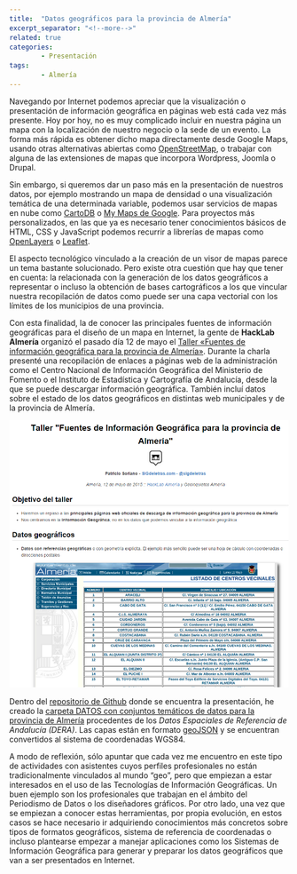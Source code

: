 ```yaml
---
title:  "Datos geográficos para la provincia de Almería"
excerpt_separator: "<!--more-->"
related: true
categories:
        - Presentación
tags:
        - Almería
---
```

        
Navegando por Internet podemos apreciar que la visualización o presentación de información geográfica en páginas web está cada vez más presente. Hoy por hoy, no es muy complicado incluir en nuestra página un mapa con la localización de nuestro negocio o la sede de un evento. La forma más rápida es obtener dicho mapa directamente desde Google Maps, usando otras alternativas abiertas como [OpenStreetMap](http://www.openstreetmap.org/ "http://www.openstreetmap.org/"), o trabajar con alguna de las extensiones de mapas que incorpora Wordpress, Joomla o Drupal. 

Sin embargo, si queremos dar un paso más en la presentación de nuestros datos, por ejemplo mostrando un mapa de densidad o una visualización temática de una determinada variable, podemos usar servicios de mapas en nube como [CartoDB](http://cartodb.com/ "http://cartodb.com/") o [My Maps de Google](https://www.google.com/maps/d/ "https://www.google.com/maps/d/"). Para proyectos más personalizados, en las que ya es necesario tener conocimientos básicos de HTML, CSS y JavaScript podemos recurrir a librerías de mapas como [OpenLayers](http://openlayers.org/ "http://openlayers.org/") o [Leaflet](http://leafletjs.com/ "http://leafletjs.com/").

El aspecto tecnológico vinculado a la creación de un visor de mapas parece un tema bastante solucionado. Pero existe otra cuestión que hay que tener en cuenta: la relacionada con la generación de los datos geográficos a representar o incluso la obtención de bases cartográficos a los que vincular nuestra recopilación de datos como puede ser una capa vectorial con los límites de los municipios de una provincia.

Con esta finalidad, la de conocer las principales fuentes de información geográficas para el diseño de un mapa en Internet, la gente de **HackLab Almería** organizó el pasado día 12 de mayo el [Taller «Fuentes de información geográfica para la provincia de Almería»](http://hacklabalmeria.net/actividades/2015/05/12/fuentes-datos-almeria.html "http://hacklabalmeria.net/actividades/2015/05/12/fuentes-datos-almeria.html"). Durante la charla presenté una recopilación de enlaces a páginas web de la administración como el Centro Nacional de Información Geográfica del Ministerio de Fomento o el Instituto de Estadística y Cartografía de Andalucía, desde la que se puede descargar información geográfica. También incluí datos sobre el estado de los datos geográficos en distintas web municipales y de la provincia de Almería.  

[![](/images/blog/2015_almeria/Captura.PNG)](http://sigdeletras.github.io/2015-ig-almeria/ "Enlace a la presentación")

Dentro del [repositorio de Github](https://github.com/sigdeletras/2015-ig-almeria/) donde se encuentra la presentación, he creado la [carpeta DATOS con conjuntos temáticos de datos para la provincia de Almería](https://github.com/sigdeletras/2015-ig-almeria/tree/gh-pages/datos) procedentes de los *Datos Espaciales de Referencia de Andalucía (DERA)*. Las capas están en formato [geoJSON](http://geojson.org/ "http://geojson.org/") y se encuentran convertidos al sistema de coordenadas WGS84.

A modo de reflexión, sólo apuntar que cada vez me encuentro en este tipo de actividades con asistentes cuyos perfiles profesionales no están tradicionalmente vinculados al mundo “geo”, pero que empiezan a estar interesados en el uso de las Tecnologías de Información Geográficas. Un buen ejemplo son los profesionales que trabajan en el ámbito del Periodismo de Datos o los diseñadores gráficos. Por otro lado, una vez que se empiezan a conocer estas herramientas, por propia evolución, en estos casos se hace necesario ir adquiriendo conocimientos más concretos sobre tipos de formatos geográficos, sistema de referencia de coordenadas o incluso plantearse empezar a manejar aplicaciones como los Sistemas de Información Geográfica para generar y preparar los datos geográficos que van a ser presentados en Internet.
        

